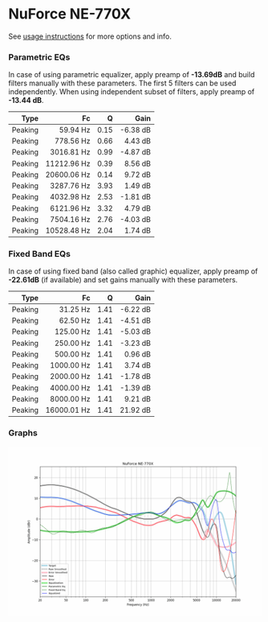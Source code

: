 # NuForce NE-770X
See [usage instructions](https://github.com/jaakkopasanen/AutoEq#usage) for more options and info.

### Parametric EQs
In case of using parametric equalizer, apply preamp of **-13.69dB** and build filters manually
with these parameters. The first 5 filters can be used independently.
When using independent subset of filters, apply preamp of **-13.44 dB**.

| Type    | Fc          |    Q | Gain     |
|--------:|------------:|-----:|---------:|
| Peaking | 59.94 Hz    | 0.15 | -6.38 dB |
| Peaking | 778.56 Hz   | 0.66 | 4.43 dB  |
| Peaking | 3016.81 Hz  | 0.99 | -4.87 dB |
| Peaking | 11212.96 Hz | 0.39 | 8.56 dB  |
| Peaking | 20600.06 Hz | 0.14 | 9.72 dB  |
| Peaking | 3287.76 Hz  | 3.93 | 1.49 dB  |
| Peaking | 4032.98 Hz  | 2.53 | -1.81 dB |
| Peaking | 6121.96 Hz  | 3.32 | 4.79 dB  |
| Peaking | 7504.16 Hz  | 2.76 | -4.03 dB |
| Peaking | 10528.48 Hz | 2.04 | 1.74 dB  |

### Fixed Band EQs
In case of using fixed band (also called graphic) equalizer, apply preamp of **-22.61dB**
(if available) and set gains manually with these parameters.

| Type    | Fc          |    Q | Gain     |
|--------:|------------:|-----:|---------:|
| Peaking | 31.25 Hz    | 1.41 | -6.22 dB |
| Peaking | 62.50 Hz    | 1.41 | -4.51 dB |
| Peaking | 125.00 Hz   | 1.41 | -5.03 dB |
| Peaking | 250.00 Hz   | 1.41 | -3.23 dB |
| Peaking | 500.00 Hz   | 1.41 | 0.96 dB  |
| Peaking | 1000.00 Hz  | 1.41 | 3.74 dB  |
| Peaking | 2000.00 Hz  | 1.41 | -1.78 dB |
| Peaking | 4000.00 Hz  | 1.41 | -1.39 dB |
| Peaking | 8000.00 Hz  | 1.41 | 9.21 dB  |
| Peaking | 16000.01 Hz | 1.41 | 21.92 dB |

### Graphs
![](./NuForce%20NE-770X.png)